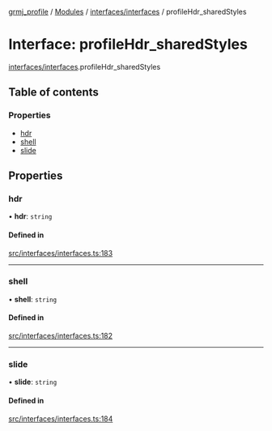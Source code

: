 [grmj_profile](../README.md) / [Modules](../modules.md) / [interfaces/interfaces](../modules/interfaces_interfaces.md) / profileHdr\_sharedStyles

# Interface: profileHdr\_sharedStyles

[interfaces/interfaces](../modules/interfaces_interfaces.md).profileHdr_sharedStyles

## Table of contents

### Properties

- [hdr](interfaces_interfaces.profileHdr_sharedStyles.md#hdr)
- [shell](interfaces_interfaces.profileHdr_sharedStyles.md#shell)
- [slide](interfaces_interfaces.profileHdr_sharedStyles.md#slide)

## Properties

### hdr

• **hdr**: `string`

#### Defined in

[src/interfaces/interfaces.ts:183](https://github.com/Gordon2735/grmj_profile/blob/1239e9c/src/interfaces/interfaces.ts#L183)

___

### shell

• **shell**: `string`

#### Defined in

[src/interfaces/interfaces.ts:182](https://github.com/Gordon2735/grmj_profile/blob/1239e9c/src/interfaces/interfaces.ts#L182)

___

### slide

• **slide**: `string`

#### Defined in

[src/interfaces/interfaces.ts:184](https://github.com/Gordon2735/grmj_profile/blob/1239e9c/src/interfaces/interfaces.ts#L184)
